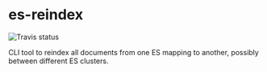 # es-reindex

![Travis status](https://travis-ci.org/MailOnline/es-reindex.svg)

CLI tool to reindex all documents from one ES mapping to another, possibly between different ES clusters.
